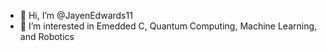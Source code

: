 - 👋 Hi, I’m @JayenEdwards11
- 👀 I’m interested in Emedded C, Quantum Computing, Machine Learning, and Robotics


<!---
JayenEdwards11/JayenEdwards11 is a ✨ special ✨ repository because its `README.md` (this file) appears on your GitHub profile.
You can click the Preview link to take a look at your changes.
--->
